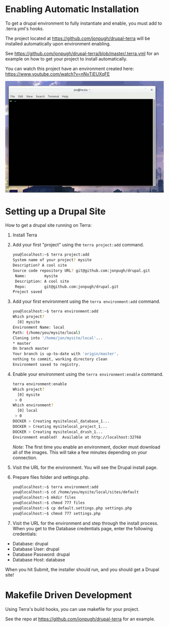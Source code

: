 Enabling Automatic Installation
===============================

To get a drupal environment to fully instantiate and enable, you must add to .terra.yml's hooks.

The project located at https://github.com/jonpugh/drupal-terra will be installed automatically upon environment enabling.

See https://github.com/jonpugh/drupal-terra/blob/master/.terra.yml for an example on how to get your project to
install automatically.

You can watch this project have an environment created here: https://www.youtube.com/watch?v=nNvTiEUXqFE

![terra environment:add](images/terra-environment-enable-web.gif)

Setting up a Drupal Site
========================

How to get a drupal site running on Terra:

1. Install Terra
2. Add your first "project" using the `terra project:add` command.

    ```sh
    you@localhost:~$ terra project:add 
    System name of your project? mysite
    Description? A cool site
    Source code repository URL? git@github.com:jonpugh/drupal.git
     Name:        mysite                            
     Description: A cool site                       
     Repo:        git@github.com:jonpugh/drupal.git 
    Project saved
    ```
    
3. Add your first environment using the `terra environment:add` command.

    ```sh
    you@localhost:~$ terra environment:add
    Which project? 
      [0] mysite
    Environment Name: local
    Path: (/home/you/mysite/local)
    Cloning into '/home/jon/mysite/local'...
    * master
    On branch master
    Your branch is up-to-date with 'origin/master'.
    nothing to commit, working directory clean
    Environment saved to registry.
    ```
    
4. Enable your environment using the `terra environment:enable` command.

    ```sh
    terra environment:enable
    Which project? 
      [0] mysite
     > 0
    Which environment? 
      [0] local
     > 0
    DOCKER > Creating mysitelocal_database_1...
    DOCKER > Creating mysitelocal_project_1...
    DOCKER > Creating mysitelocal_drush_1...
    Environment enabled!  Available at http://localhost:32768
    ```

    *Note:* The first time you enable an environment, docker must download all of the images. 
    This will take a few minutes depending on your connection.

5. Visit the URL for the environment.  You will see the Drupal install page.
6. Prepare files folder and settings.php.

    ```sh
    you@localhost:~$ terra environment:add
    you@localhost:~$ cd /home/you/mysite/local/sites/default
    you@localhost:~$ mkdir files
    you@localhost:~$ chmod 777 files
    you@localhost:~$ cp default.settings.php settings.php
    you@localhost:~$ chmod 777 settings.php
    ```
7. Visit the URL for the environment and step through the install process.  
  When you get to the Database credentials page, enter the following credentials:
  
  - Database: drupal
  - Database User: drupal
  - Database Password: drupal
  - Database Host: database
  
  When you hit Submit, the installer should run, and you should get a Drupal site!
   
Makefile Driven Development
===========================

Using Terra's build hooks, you can use makefile for your project.

See the repo at https://github.com/jonpugh/drupal-terra for an example.
